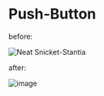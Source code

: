 # Push-Button
before:

![Neat Snicket-Stantia](https://user-images.githubusercontent.com/108289270/183751617-3010428b-2909-4bd9-832e-d62f79871029.png)

after:

![image](https://user-images.githubusercontent.com/108289270/183751481-03ab0c37-e302-4bef-8227-dc86c4f685cf.png)
